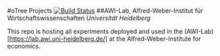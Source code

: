 #oTree Projects [![Build Status](https://travis-ci.org/AWI-Lab/otree.svg?branch=master)](https://travis-ci.org/AWI-Lab/otree)
##AWI-Lab, Alfred-Weber-Institut für Wirtschaftswissenschaften
_Universität Heidelberg_

This repo is hosting all experiments deployed and used in the (AWI-Lab)[https://lab.awi.uni-heidelberg.de/] at the Alfred-Weber-Institute for economics.
